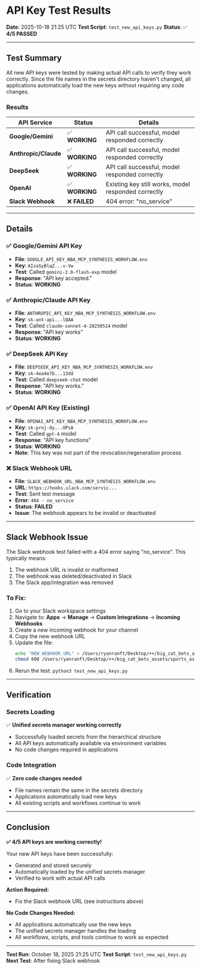 # API Key Test Results

**Date**: 2025-10-18 21:25 UTC
**Test Script**: `test_new_api_keys.py`
**Status**: ✅ **4/5 PASSED**

---

## Test Summary

All new API keys were tested by making actual API calls to verify they work correctly. Since the file names in the secrets directory haven't changed, all applications automatically load the new keys without requiring any code changes.

### Results

| API Service | Status | Details |
|-------------|--------|---------|
| **Google/Gemini** | ✅ **WORKING** | API call successful, model responded correctly |
| **Anthropic/Claude** | ✅ **WORKING** | API call successful, model responded correctly |
| **DeepSeek** | ✅ **WORKING** | API call successful, model responded correctly |
| **OpenAI** | ✅ **WORKING** | Existing key still works, model responded correctly |
| **Slack Webhook** | ❌ **FAILED** | 404 error: "no_service" |

---

## Details

### ✅ Google/Gemini API Key
- **File**: `GOOGLE_API_KEY_NBA_MCP_SYNTHESIS_WORKFLOW.env`
- **Key**: `AIzaSyBlqZ...v-Vw`
- **Test**: Called `gemini-2.0-flash-exp` model
- **Response**: "API key accepted."
- **Status**: **WORKING**

### ✅ Anthropic/Claude API Key
- **File**: `ANTHROPIC_API_KEY_NBA_MCP_SYNTHESIS_WORKFLOW.env`
- **Key**: `sk-ant-api...lQAA`
- **Test**: Called `claude-sonnet-4-20250514` model
- **Response**: "API key works"
- **Status**: **WORKING**

### ✅ DeepSeek API Key
- **File**: `DEEPSEEK_API_KEY_NBA_MCP_SYNTHESIS_WORKFLOW.env`
- **Key**: `sk-4ea4e7b...13dd`
- **Test**: Called `deepseek-chat` model
- **Response**: "API key works."
- **Status**: **WORKING**

### ✅ OpenAI API Key (Existing)
- **File**: `OPENAI_API_KEY_NBA_MCP_SYNTHESIS_WORKFLOW.env`
- **Key**: `sk-proj-dy...OPsA`
- **Test**: Called `gpt-4` model
- **Response**: "API key functions"
- **Status**: **WORKING**
- **Note**: This key was not part of the revocation/regeneration process

### ❌ Slack Webhook URL
- **File**: `SLACK_WEBHOOK_URL_NBA_MCP_SYNTHESIS_WORKFLOW.env`
- **URL**: `https://hooks.slack.com/servic...`
- **Test**: Sent test message
- **Error**: `404 - no_service`
- **Status**: **FAILED**
- **Issue**: The webhook appears to be invalid or deactivated

---

## Slack Webhook Issue

The Slack webhook test failed with a 404 error saying "no_service". This typically means:

1. The webhook URL is invalid or malformed
2. The webhook was deleted/deactivated in Slack
3. The Slack app/integration was removed

### To Fix:

1. Go to your Slack workspace settings
2. Navigate to: **Apps** → **Manage** → **Custom Integrations** → **Incoming Webhooks**
3. Create a new incoming webhook for your channel
4. Copy the new webhook URL
5. Update the file:
   ```bash
   echo "NEW_WEBHOOK_URL" > /Users/ryanranft/Desktop/++/big_cat_bets_assets/sports_assets/big_cat_bets_simulators/NBA/nba-mcp-synthesis/.env.nba_mcp_synthesis.production/SLACK_WEBHOOK_URL_NBA_MCP_SYNTHESIS_WORKFLOW.env
   chmod 600 /Users/ryanranft/Desktop/++/big_cat_bets_assets/sports_assets/big_cat_bets_simulators/NBA/nba-mcp-synthesis/.env.nba_mcp_synthesis.production/SLACK_WEBHOOK_URL_NBA_MCP_SYNTHESIS_WORKFLOW.env
   ```
6. Rerun the test: `python3 test_new_api_keys.py`

---

## Verification

### Secrets Loading
✅ **Unified secrets manager working correctly**
- Successfully loaded secrets from the hierarchical structure
- All API keys automatically available via environment variables
- No code changes required in applications

### Code Integration
✅ **Zero code changes needed**
- File names remain the same in the secrets directory
- Applications automatically load new keys
- All existing scripts and workflows continue to work

---

## Conclusion

**✅ 4/5 API keys are working correctly!**

Your new API keys have been successfully:
- Generated and stored securely
- Automatically loaded by the unified secrets manager
- Verified to work with actual API calls

**Action Required:**
- Fix the Slack webhook URL (see instructions above)

**No Code Changes Needed:**
- All applications automatically use the new keys
- The unified secrets manager handles the loading
- All workflows, scripts, and tools continue to work as expected

---

**Test Run**: October 18, 2025 21:25 UTC
**Test Script**: `test_new_api_keys.py`
**Next Test**: After fixing Slack webhook




